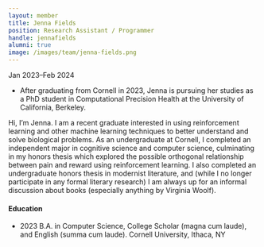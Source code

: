 ```yaml
---
layout: member
title: Jenna Fields
position: Research Assistant / Programmer
handle: jennafields
alumni: true
image: /images/team/jenna-fields.png
---
```

Jan 2023–Feb 2024

* After graduating from Cornell in 2023, Jenna is pursuing her studies as a PhD student in Computational Precision Health at the University of California, Berkeley.

Hi, I’m Jenna. I am a recent graduate interested in using reinforcement learning and other machine learning techniques to better understand and solve biological problems. As an undergraduate at Cornell, I completed an independent major in cognitive science and computer science, culminating in my honors thesis which explored the possible orthogonal relationship between pain and reward using reinforcement learning. I also completed an undergraduate honors thesis in modernist literature, and (while I no longer participate in any formal literary research) I am always up for an informal discussion about books (especially anything by Virginia Woolf).

#### Education 
* 2023 B.A. in Computer Science, College Scholar (magna cum laude), and English (summa cum laude). Cornell University, Ithaca, NY
